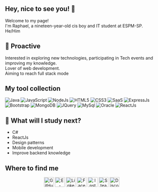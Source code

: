 ## Hey, nice to see you! 👋

 Welcome to my page!<br>
 I'm Raphael, a nineteen-year-old cis boy and IT student at ESPM-SP.<br>
 He/Him
 
## 🚀 Proactive
Interested in exploring new technologies, participating in Tech events and improving my knowledge.<br>
Lover of web development. <br>
Aiming to reach full stack mode <!-- Emoji descolado, nerd e poderoso -->

## My tool collection
![Java](https://img.shields.io/badge/Java-orange?style=flat-square&logo=java)
![JavaScript](https://img.shields.io/badge/JavaScript-d4bd02?style=flat-square&logo=javascript&logoColor=white)
![NodeJs](https://img.shields.io/badge/node.js-%2343853D.svg?style=flat-square&logo=node-dot-js&logoColor=white)
![HTML5](https://img.shields.io/badge/html5-%23E34F26.svg?style=flat-square&logo=html5&logoColor=white)
![CSS3](https://img.shields.io/badge/css3-%231572B6.svg?style=flat-square&logo=css3&logoColor=white)
![SaaS](https://img.shields.io/badge/SASS-hotpink.svg?style=flat-square&logo=SASS&logoColor=white)
![ExpressJs](https://img.shields.io/badge/express.js-%23404d59.svg?style=flat-square&logo=express&logoColor=%2361DAFB)
<br>
![Bootstrap](https://img.shields.io/badge/bootstrap-%23563D7C.svg?style=flat-square&logo=bootstrap&logoColor=white)
![MongoDB](https://img.shields.io/badge/MongoDB-%234ea94b.svg?style=flat-square&logo=mongodb&logoColor=white)
![JQuery](https://img.shields.io/badge/jQuery-0769AD?style=flat-square&logo=jquery&logoColor=white)
![MySql](https://img.shields.io/badge/mysql-%2300f.svg?style=flat-square&logo=mysql&logoColor=white)
![Oracle](https://img.shields.io/badge/oracle-%23F00000.svg?style=flat-square&logo=oracle&logoColor=white)
![ReactJs](https://img.shields.io/badge/react-%2320232a.svg?style=flat-square&logo=react&logoColor=%2361DAFB)


<!-- flat-square  for-the-badge-->

## :book: What will I study next?
 - C#
 - ReactJs
 - Design patterns
 - Mobile development
 - Improve backend knowledge
 
## Where to find me
<p align="center">
  <!-- GitHub -->
  <a href="https://github.com/RaphaelJesus1"><img alt="GitHub" title="GitHub" height="32" width="32" src=""></a>
  <!-- E-mail-->
  <a href="mailto:raphael-mj@hotmail.com"><img alt="E-mail" title="Email" height="32" width="32" src=""></a>
  <!-- LinkedIn -->
  <a target="_blank" href="www.linkedin.com/in/raphael-menezes-jesus"><img alt="LinkedIn" title="LinkedIn" height="32" width="32" src=""></a>
  <!-- Facebook -->
  <a target="_blank" href="www.linkedin.com/in/raphael-menezes-jesus"><img alt="Facebook" title="Facebook" height="32" width="32" src=""></a>
 <!-- Instagram -->
 <a target="_blank" href="www.linkedin.com/in/raphael-menezes-jesus"><img alt="Instagram" title="Instagram" height="32" width="32" src=""></a>
  <!-- Steam -->
  <a href="https://steamcommunity.com/profiles/76561198148113564/"><img alt="Steam" title="Steam" height="32" width="32" src=""></a>
  <!-- Discord -->
  <a href="#"><img alt="Discord - JesusSaves#5502" title="Discord - JesusSaves#5502" height="32" width="32" src=""></a>
  
</p>
<!--
**RaphaelJesus1/RaphaelJesus1** is a ✨ _special_ ✨ repository because its `README.md` (this file) appears on your GitHub profile.

Here are some ideas to get you started:

- 🔭 I’m currently working on ...
- 🌱 I’m currently learning ...
- 👯 I’m looking to collaborate on ...
- 🤔 I’m looking for help with ...
- 💬 Ask me about ...
- 📫 How to reach me: ...
- 😄 Pronouns: ...
- ⚡ Fun fact: ...
-->
